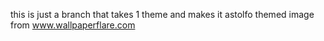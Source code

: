 this is just a branch that takes 1 theme and makes it astolfo themed
image from www.wallpaperflare.com